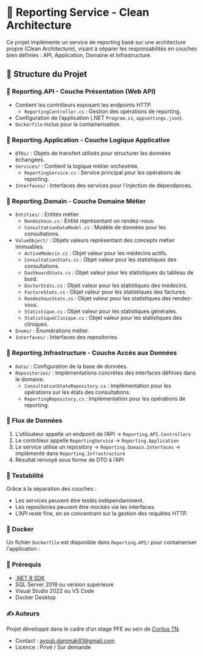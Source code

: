 # 🏥 Reporting Service - Clean Architecture

Ce projet implémente un service de reporting basé sur une architecture propre (Clean Architecture), visant à séparer les responsabilités en couches bien définies : API, Application, Domaine et Infrastructure.

## 📁 Structure du Projet

### 📌 Reporting.API - Couche Présentation (Web API)

- Contient les contrôleurs exposant les endpoints HTTP.
  - `ReportingController.cs` : Gestion des opérations de reporting.
- Configuration de l’application (.NET `Program.cs`, `appsettings.json`).
- `Dockerfile` inclus pour la containerisation.

### 📌 Reporting.Application - Couche Logique Applicative

- `DTOs/` : Objets de transfert utilisés pour structurer les données échangées.
- `Services/` : Contient la logique métier orchestrée.
  - `ReportingService.cs` : Service principal pour les opérations de reporting.
- `Interfaces/` : Interfaces des services pour l'injection de dépendances.

### 📌 Reporting.Domain - Couche Domaine Métier

- `Entities/` : Entités métier.
  - `RendezVous.cs` : Entité représentant un rendez-vous.
  - `ConsultationDataModel.cs` : Modèle de données pour les consultations.
- `ValueObject/` : Objets valeurs représentant des concepts métier immuables.
  - `ActiveMedecin.cs` : Objet valeur pour les médecins actifs.
  - `ConsultationStats.cs` : Objet valeur pour les statistiques des consultations.
  - `DashboardStats.cs` : Objet valeur pour les statistiques du tableau de bord.
  - `DoctorStats.cs` : Objet valeur pour les statistiques des médecins.
  - `FactureStats.cs` : Objet valeur pour les statistiques des factures.
  - `RendezVousStats.cs` : Objet valeur pour les statistiques des rendez-vous.
  - `Statistique.cs` : Objet valeur pour les statistiques générales.
  - `StatistiqueClinique.cs` : Objet valeur pour les statistiques des cliniques.
- `Enums/` : Énumérations métier.
- `Interfaces/` : Interfaces des repositories.

### 📌 Reporting.Infrastructure - Couche Accès aux Données

- `Data/` : Configuration de la base de données.
- `Repositories/` : Implémentations concrètes des interfaces définies dans le domaine.
  - `ConsultationStateRepository.cs` : Implémentation pour les opérations sur les états des consultations.
  - `ReportingRepository.cs` : Implémentation pour les opérations de reporting.

### 🔄 Flux de Données

1. L’utilisateur appelle un endpoint de l’API → `Reporting.API.Controllers`
2. Le contrôleur appelle `ReportingService` → `Reporting.Application`
3. Le service utilise un repository → `Reporting.Domain.Interfaces` → implémenté dans `Reporting.Infrastructure`
4. Résultat renvoyé sous forme de DTO à l’API

### 🧪 Testabilité

Grâce à la séparation des couches :

- Les services peuvent être testés indépendamment.
- Les repositories peuvent être mockés via les interfaces.
- L'API reste fine, en se concentrant sur la gestion des requêtes HTTP.

### 🐳 Docker

Un fichier `Dockerfile` est disponible dans `Reporting.API/` pour containeriser l'application :

### 📌 Prérequis

- [.NET 9 SDK](https://dotnet.microsoft.com/)
- SQL Server 2019 ou version supérieure
- Visual Studio 2022 ou VS Code
- Docker Desktop

### ✍️ Auteurs

Projet développé dans le cadre d’un stage PFE au sein de [Corilus TN](https://www.corilus.be/fr/).

- Contact : [ayoub.dammak81@gmail.com](mailto:ayoub.dammak81@gmail.com)
- Licence : Privé / Sur demande